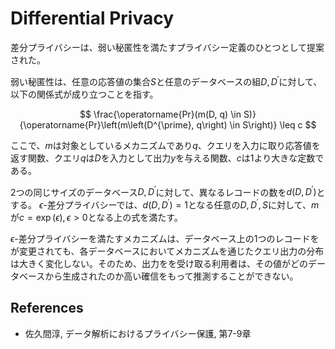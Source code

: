 # Differential Privacy

差分プライバシーは、弱い秘匿性を満たすプライバシー定義のひとつとして提案された。

弱い秘匿性は、任意の応答値の集合$S$と任意のデータベースの組$D,D^{\prime}$に対して、以下の関係式が成り立つことを指す。

$$
\frac{\operatorname{Pr}(m(D, q) \in S)}{\operatorname{Pr}\left(m\left(D^{\prime}, q\right) \in S\right)} \leq c
$$

ここで、$m$は対象としているメカニズムであり$q$、クエリを入力に取り応答値を返す関数、クエリ$q$は$D$を入力として出力$y$を与える関数、$c$は1より大きな定数である。

2つの同じサイズのデータベース$D,D^{\prime}$に対して、異なるレコードの数を$d(D,D^{\prime})$とする。
$\epsilon$-差分プライバシーでは、$d(D,D^{\prime})=1$となる任意の$D,D^{\prime},S$に対して、$m$が$c=\exp (\epsilon), \epsilon > 0$となる上の式を満たす。

$\epsilon$-差分プライバシーを満たすメカニズムは、データベース上の1つのレコードをが変更されても、各データベースにおいてメカニズムを通じたクエリ出力の分布は大きく変化しない。そのため、出力をを受け取る利用者は、その値がどのデータベースから生成されたのか高い確信をもって推測することができない。

## References

- 佐久間淳, データ解析におけるプライバシー保護, 第7-9章
